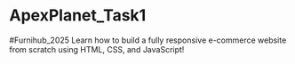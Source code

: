 # ApexPlanet_Task1
#Furnihub_2025
Learn how to build a fully responsive e-commerce website from scratch using HTML, CSS, and JavaScript!
